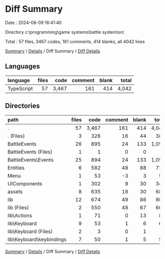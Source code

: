 # Diff Summary

Date : 2024-08-09 16:41:40

Directory c:\\programming\\game systems\\battle system\\src

Total : 57 files,  3467 codes, 161 comments, 414 blanks, all 4042 lines

[Summary](results.md) / [Details](details.md) / Diff Summary / [Diff Details](diff-details.md)

## Languages
| language | files | code | comment | blank | total |
| :--- | ---: | ---: | ---: | ---: | ---: |
| TypeScript | 57 | 3,467 | 161 | 414 | 4,042 |

## Directories
| path | files | code | comment | blank | total |
| :--- | ---: | ---: | ---: | ---: | ---: |
| . | 57 | 3,467 | 161 | 414 | 4,042 |
| . (Files) | 3 | 326 | 16 | 44 | 386 |
| BattleEvents | 26 | 895 | 24 | 133 | 1,052 |
| BattleEvents (Files) | 1 | 1 | 0 | 0 | 1 |
| BattleEvents\\Events | 25 | 894 | 24 | 133 | 1,051 |
| Entities | 6 | 582 | 48 | 88 | 718 |
| Menu | 1 | 53 | -3 | 3 | 53 |
| UIComponents | 1 | 302 | 9 | 30 | 341 |
| assets | 8 | 635 | 18 | 30 | 683 |
| lib | 12 | 674 | 49 | 86 | 809 |
| lib (Files) | 2 | 550 | 48 | 67 | 665 |
| lib\\Actions | 1 | 71 | 0 | 13 | 84 |
| lib\\Keyboard | 9 | 53 | 1 | 6 | 60 |
| lib\\Keyboard (Files) | 2 | 3 | 0 | 1 | 4 |
| lib\\Keyboard\\keybindings | 7 | 50 | 1 | 5 | 56 |

[Summary](results.md) / [Details](details.md) / Diff Summary / [Diff Details](diff-details.md)
